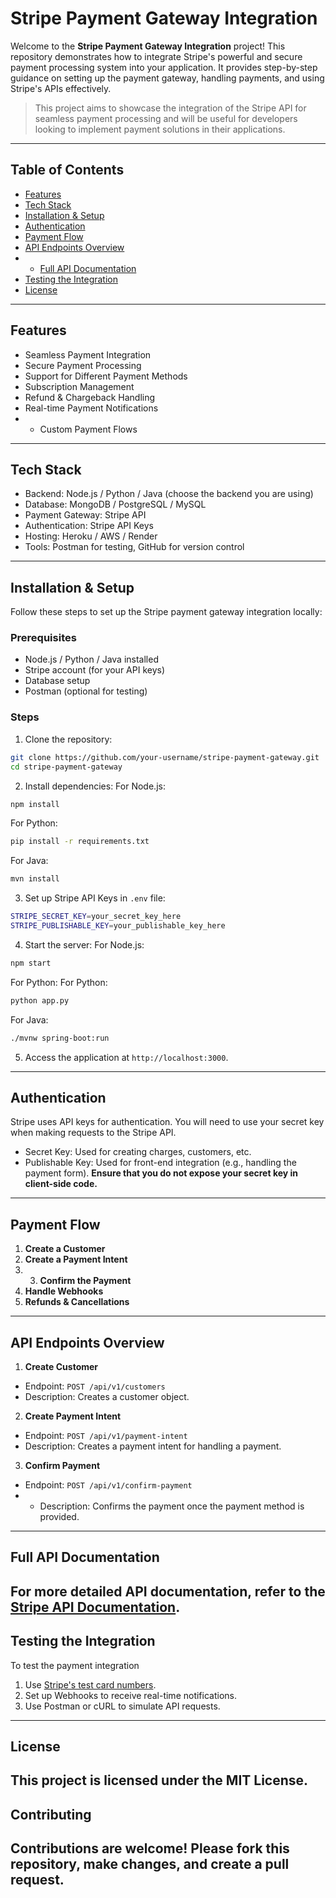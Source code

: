 # Stripe Payment Gateway Integration
Welcome to the **Stripe Payment Gateway Integration** project! This repository demonstrates how
to integrate Stripe's powerful and secure payment processing system into your application. It
provides step-by-step guidance on setting up the payment gateway, handling payments, and using
Stripe's APIs effectively.
> This project aims to showcase the integration of the Stripe API for seamless payment processing
and will be useful for developers looking to implement payment solutions in their applications.
---
## Table of Contents
- [Features](#features)
- [Tech Stack](#tech-stack)
- [Installation & Setup](#installation-setup)
- [Authentication](#authentication)
- [Payment Flow](#payment-flow)
- [API Endpoints Overview](#api-endpoints-overview)
- - [Full API Documentation](#full-api-documentation)
- [Testing the Integration](#testing-the-integration)
- [License](#license)
---
## Features
- Seamless Payment Integration
- Secure Payment Processing
- Support for Different Payment Methods
- Subscription Management
- Refund & Chargeback Handling
- Real-time Payment Notifications
- - Custom Payment Flows
---
## Tech Stack
- Backend: Node.js / Python / Java (choose the backend you are using)
- Database: MongoDB / PostgreSQL / MySQL
- Payment Gateway: Stripe API
- Authentication: Stripe API Keys
- Hosting: Heroku / AWS / Render
- Tools: Postman for testing, GitHub for version control
---
## Installation & Setup
Follow these steps to set up the Stripe payment gateway integration locally:
### Prerequisites
- Node.js / Python / Java installed
- Stripe account (for your API keys)
- Database setup
- Postman (optional for testing)
### Steps
1. Clone the repository:
 ```bash
 git clone https://github.com/your-username/stripe-payment-gateway.git
 cd stripe-payment-gateway
 ```
2. Install dependencies:
    For Node.js:
 ```bash
 npm install
 ```
 For Python:
 ```bash
 pip install -r requirements.txt
 ```
 For Java:
 ```bash
mvn install
 ```
3. Set up Stripe API Keys in `.env` file:
 ```bash
 STRIPE_SECRET_KEY=your_secret_key_here
 STRIPE_PUBLISHABLE_KEY=your_publishable_key_here
 ```
4. Start the server:
 For Node.js:
 ```bash
 npm start
 ```
 For Python:
  For Python:
 ```bash
 python app.py
 ```
 For Java:
 ```bash
 ./mvnw spring-boot:run
 ```
5. Access the application at `http://localhost:3000`.
---
## Authentication
Stripe uses API keys for authentication. You will need to use your secret key when making requests
to the Stripe API.
- Secret Key: Used for creating charges, customers, etc.
- Publishable Key: Used for front-end integration (e.g., handling the payment form).
**Ensure that you do not expose your secret key in client-side code.**
---
## Payment Flow
1. **Create a Customer**
2. **Create a Payment Intent**
3. 3. **Confirm the Payment**
4. **Handle Webhooks**
5. **Refunds & Cancellations**
---
## API Endpoints Overview
1. **Create Customer**
 - Endpoint: `POST /api/v1/customers`
 - Description: Creates a customer object.
2. **Create Payment Intent**
 - Endpoint: `POST /api/v1/payment-intent`
 - Description: Creates a payment intent for handling a payment.
3. **Confirm Payment**
 - Endpoint: `POST /api/v1/confirm-payment`
 - - Description: Confirms the payment once the payment method is provided.
---
## Full API Documentation
For more detailed API documentation, refer to the [Stripe API
Documentation](https://stripe.com/docs/api).
---
## Testing the Integration
To test the payment integration
1. Use [Stripe's test card numbers](https://stripe.com/docs/testing#international-cards).
2. Set up Webhooks to receive real-time notifications.
3. Use Postman or cURL to simulate API requests.
---
## License
This project is licensed under the MIT License.
---
## Contributing
Contributions are welcome! Please fork this repository, make changes, and create a pull request.
---
